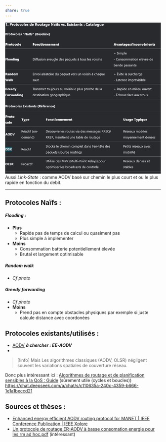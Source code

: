 ```yaml
---
share: true
---
```

![600](../../Z%20-%20Pasted/Z%20-%20MP2I/Pasted%20image%2020250314135053.png)
Aussi *Link-State* : comme AODV basé sur chemin le plus court et ou le plus rapide en fonction du debit.
___
## Protocoles Naïfs :

##### Flooding :
- **Plus**
	- Rapide pas de temps de calcul ou quasiment pas 
	- Plus simple à implémenter
- **Moins**
	- Consommation batterie potentiellement élevée
	- Brutal et largement optimisable
##### Random walk
- *Cf photo*

##### Greedy forwarding
- *Cf photo*
- **Moins** 
	- Prend pas en compte obstacles physiques par exemple si juste calcule distance avec coordonées
## Protocoles existants/utilisés :
- [AODV](./AODV.md) ***à chercher : EE-AODV***
- 

> [!info] Mais
> Les algorithmes classiques (AODV, OLSR) négligent souvent les variations spatiales de couverture réseau.

Donc plus intéressant ici : 
[Algorithmes de routage et de planification sensibles à la QoS : Guide](https://www.linkedin.com/advice/3/how-do-you-deal-uncertainty-dynamics-qos-aware) (sûrement utile (cycles et boucles))
https://chat.deepseek.com/a/chat/s/c110635a-240c-4359-b666-1e1a1beccd21

## Sources et thèses :
- [Enhanced energy efficient AODV routing protocol for MANET | IEEE Conference Publication | IEEE Xplore](https://ieeexplore.ieee.org/document/7764376)
- [Un protocole de routage ER-AODV à basse consomation energie pour les rm ad hoc.pdf](https://dspace.univ-ouargla.dz/jspui/bitstream/123456789/11997/1/Un%20protocole%20de%20routage%20ER-AODV%20%C3%A0%20basse%20consomation%20energie%20pour%20les%20rm%20ad%20hoc.pdf) (intéressant)